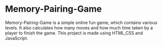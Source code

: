# Memory-Pairing-Game
Memory-Pairing-Game is a simple online fun game, which contains various levels. It also calculates how many moves and how much time taken by a player to finish the game. This project is made using HTML,CSS and JavaScript.
